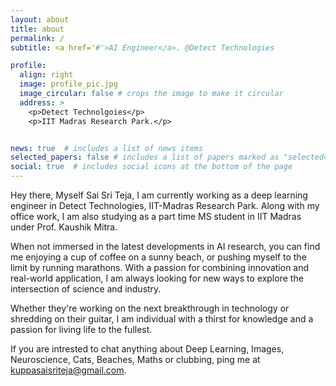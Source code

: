 ```yaml
---
layout: about
title: about
permalink: /
subtitle: <a href='#'>AI Engineer</a>. @Detect Technologies

profile:
  align: right
  image: profile_pic.jpg
  image_circular: false # crops the image to make it circular
  address: >
    <p>Detect Technolgoies</p>
    <p>IIT Madras Research Park.</p>


news: true  # includes a list of news items
selected_papers: false # includes a list of papers marked as "selected={true}"
social: true  # includes social icons at the bottom of the page
---
```


Hey there, Myself Sai Sri Teja, I am currently working as a deep learning engineer in Detect Technologies, IIT-Madras Research Park. Along with my office work, I am also studying as a part time MS student in IIT Madras under Prof. Kaushik Mitra.

When not immersed in the latest developments in AI research, you can find me enjoying a cup of coffee on a sunny beach, or pushing myself to the limit by running marathons. With a passion for combining innovation and real-world application, I am always looking for new ways to explore the intersection of science and industry.

Whether they're working on the next breakthrough in technology or shredding on their guitar, I am individual with a thirst for knowledge and a passion for living life to the fullest.

If you are intrested to chat anything about Deep Learning, Images, Neuroscience, Cats, Beaches, Maths or clubbing, ping me at <kuppasaisriteja@gmail.com>.
